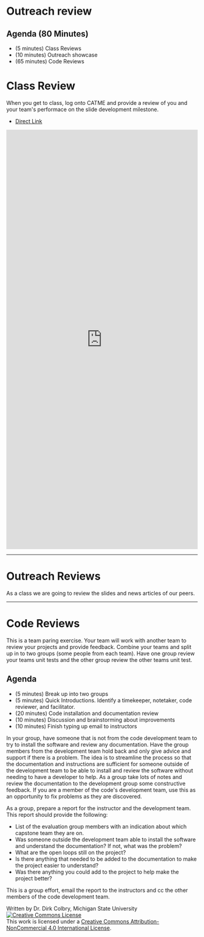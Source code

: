 # Outreach review



## Agenda (80 Minutes)

- (5 minutes) Class Reviews
- (10 minutes) Outreach showcase
- (65 minutes) Code Reviews

# Class Review

When you get to class, log onto CATME and provide a review of you and your team's performace on the slide development milestone.

- [Direct Link](https://docs.google.com/forms/d/e/1FAIpQLSc7o3qUgXsQd4IlZN8jAR0Wqk2wU-7m2tB5_l0vNHbHFjvZeQ/viewform)





<iframe 
	src="https://docs.google.com/forms/d/e/1FAIpQLSc7o3qUgXsQd4IlZN8jAR0Wqk2wU-7m2tB5_l0vNHbHFjvZeQ/viewform" 
	width="100%" 
	height="1100px" 
	frameborder="0" 
	marginheight="0" 
	marginwidth="0">
	Loading...
</iframe>




---

# Outreach Reviews

As a class we are going to review the slides and news articles of our peers.  

---

# Code Reviews

This is a team paring exercise.  Your team will work with another team to review your projects and provide feedback. Combine your teams and split up in to two groups (some people from each team).  Have one group review your teams unit tests and the other group review the other teams unit test. 

## Agenda

- (5 minutes) Break up into two groups 
- (5 minutes) Quick Introductions. Identify a timekeeper, notetaker, code reviewer, and facilitator.
- (20 minutes) Code installation and documentation review
- (10 minutes) Discussion and brainstorming about improvements
- (10 minutes) Finish typing up email to instructors

In your group, have someone that is not from the code development team to try to install the software and review any documentation. Have the group members from the development team hold back and only give advice and support if there is a problem.  The idea is to streamline the process so that the documentation and instructions are sufficient for someone outside of the development team to be able to install and review the software without needing to have a developer to help.   As a group take lots of notes and review the documentation to the development group some constructive feedback.  If you are a member of the code's development team, use this as an opportunity to fix problems as they are discovered. 

As a group, prepare a report for the instructor and the development team. This report should provide the following:

- List of the evaluation group members with an indication about which capstone team they are on.
- Was someone outside the development team able to install the software and understand the documentation?  If not, what was the problem?
- What are the open loops still on the project?
- Is there anything that needed to be added to the documentation to make the project easier to understand?
- Was there anything you could add to the project to help make the project better?

This is a group effort, email the report to the instructors and cc the other members of the code development team. 

Written by Dr. Dirk Colbry, Michigan State University
<a rel="license" href="http://creativecommons.org/licenses/by-nc/4.0/"><img alt="Creative Commons License" style="border-width:0" src="https://i.creativecommons.org/l/by-nc/4.0/88x31.png" /></a><br />This work is licensed under a <a rel="license" href="http://creativecommons.org/licenses/by-nc/4.0/">Creative Commons Attribution-NonCommercial 4.0 International License</a>.
